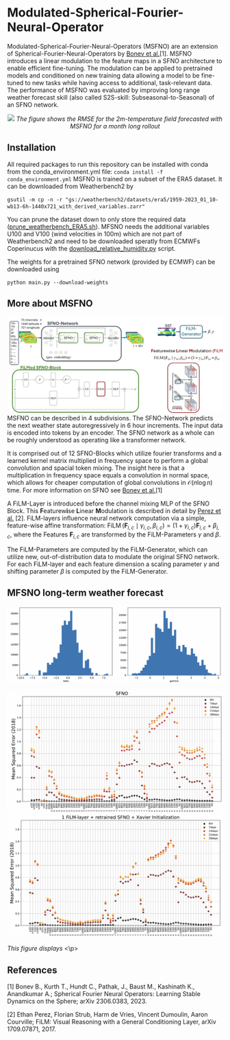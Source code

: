 # Modulated-Spherical-Fourier-Neural-Operator

Modulated-Spherical-Fourier-Neural-Operators (MSFNO) are an extension of Spherical-Fourier-Neural-Operators by [Bonev et al.](https://arxiv.org/abs/2306.03838)[1]. MSFNO introduces a linear modulation to the feature maps in a SFNO architecture to enable efficient fine-tuning.
The modulation can be applied to pretrained models and conditioned on new training data allowing a model to be fine-tuned to new tasks while having access to additional, task-relevant data.
The performance of MSFNO was evaluated by improving long range weather forecast skill (also called S2S-skill: Subseasonal-to-Seasonal) of an SFNO network.

<p align="center">
  <img src="/figures/RSME_2m_temperature_MSFNO.gif">
  <em align="center"> The figure shows the RMSE for the 2m-temperature field forecasted with MSFNO for a month long rollout </em>
</p>

## Installation

All required packages to run this repository can be installed with conda from the conda_environment.yml file: ```conda install -f conda_environment.yml```
MSFNO is trained on a subset of the ERA5 dataset. It can be downloaded from Weatherbench2 by
```
gsutil -m cp -n -r "gs://weatherbench2/datasets/era5/1959-2023_01_10-wb13-6h-1440x721_with_derived_variables.zarr"
```
You can prune the dataset down to only store the required data ([prune_weatherbench_ERA5.sh](/data_process/prune_weatherbench_ERA5.sh)).
MFSNO needs the additional variables U100 and V100 (wind velocities in 100m) which are not part of Weatherbench2 and need to be downloaded speratly from ECMWFs Coperinucus with the [download_relative_humidity.py](/data_process/download_relative_humidity.py) script.

The weights for a pretrained SFNO network (provided by ECMWF) can be downloaded using
```
python main.py --download-weights
```

## More about MSFNO
![Sketch of the MSFNO architecture](/figures/MSFNO_Architecture.png)
MSFNO can be described in 4 subdivisions. The SFNO-Network predicts the next weather state autoregressively in 6 hour increments. The input data is encoded into tokens by an encoder. The SFNO network as a whole can be roughly understood as operating like a transformer network. 

It is comprised out of 12 SFNO-Blocks which utilize fourier transforms and a learned kernel matrix multiplied in frequency space to perform a global convolution and spacial token mixing. The insight here is that a multiplication in frequency space equals a convolution in normal space, which allows for cheaper computation of global convolutions in $\mathcal{O}(n\log{}n)$ time. For more information on SFNO see [Bonev et al.](https://arxiv.org/abs/2306.03838)[1]

A FiLM-Layer is introduced before the channel mixing MLP of the SFNO Block. This **F**eaturew**i**se **L**inear **M**odulation is described in detail by [Perez et al.](https://arxiv.org/abs/1709.07871) [2]. FiLM-layers influence neural network computation via a simple, feature-wise affine transformation: $\operatorname{FiLM}\left(\boldsymbol{F}_{i, c} \mid \gamma_{i, c}, \beta_{i, c}\right)=\left(1+\gamma_{i, c}\right) \boldsymbol{F}_{i, c}+\beta_{i, c}$, where the Features $\boldsymbol{F}_{i, c}$ are transformed by the FiLM-Parameters $\gamma$ and $\beta$.

The FiLM-Parameters are computed by the FiLM-Generator, which can utilize new, out-of-distribution data to modulate the original SFNO network. For each FiLM-layer and each feature dimension a scaling parameter $\gamma$ and shifting parameter $\beta$ is computed by the FiLM-Generator.

## MFSNO long-term weather forecast

![FiLM Parameters](/figures/FiLM_parameters.png)

<p aling="center">
  <p float="left">
    <img src="/figures/SFNO_per_Variable_MSE.png" widht="45%"/>
    <img src="/figures/MSFNO_per_Variable_MSE.png" widht="45%"/> 
  </p>
  <em align="center"> This figure displays </em>
<\p>


## References

[1] Bonev B., Kurth T., Hundt C., Pathak, J., Baust M., Kashinath K., Anandkumar A.; Spherical Fourier Neural Operators: Learning Stable Dynamics on the Sphere; arXiv 2306.0383, 2023.

[2] Ethan Perez, Florian Strub, Harm de Vries, Vincent Dumoulin, Aaron Courville; FiLM: Visual Reasoning with a General Conditioning Layer, arXiv 1709.07871, 2017.
